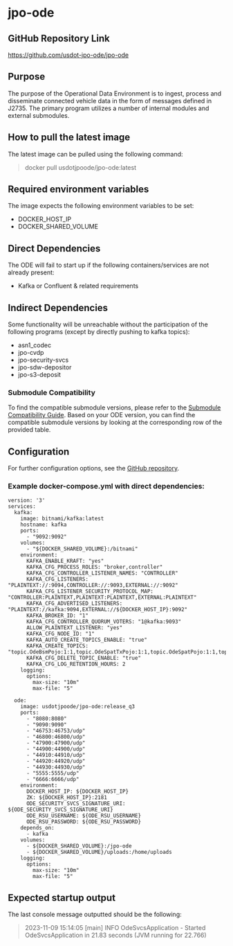 # jpo-ode

## GitHub Repository Link
https://github.com/usdot-jpo-ode/jpo-ode

## Purpose
The purpose of the Operational Data Environment is to ingest, process and disseminate connected vehicle data in the form of messages defined in J2735. The primary program utilizes a number of internal modules and external submodules.

## How to pull the latest image
The latest image can be pulled using the following command:
> docker pull usdotjpoode/jpo-ode:latest

## Required environment variables
The image expects the following environment variables to be set:
- DOCKER_HOST_IP
- DOCKER_SHARED_VOLUME

## Direct Dependencies
The ODE will fail to start up if the following containers/services are not already present:
- Kafka or Confluent & related requirements

## Indirect Dependencies
Some functionality will be unreachable without the participation of the following programs (except by directly pushing to kafka topics):
- asn1_codec
- jpo-cvdp
- jpo-security-svcs
- jpo-sdw-depositor
- jpo-s3-deposit

### Submodule Compatibility
To find the compatible submodule versions, please refer to the [Submodule Compatibility Guide](https://github.com/CDOT-CV/jpo-ode/blob/dev/docs/compatibility.md). Based on your ODE version, you can find the compatible submodule versions by looking at the corresponding row of the provided table.

## Configuration
For further configuration options, see the [GitHub repository](https://github.com/usdot-jpo-ode/jpo-ode).

### Example docker-compose.yml with direct dependencies:
```
version: '3'
services:
  kafka:
    image: bitnami/kafka:latest
    hostname: kafka
    ports:
      - "9092:9092"
    volumes:
      - "${DOCKER_SHARED_VOLUME}:/bitnami"
    environment:
      KAFKA_ENABLE_KRAFT: "yes"
      KAFKA_CFG_PROCESS_ROLES: "broker,controller"
      KAFKA_CFG_CONTROLLER_LISTENER_NAMES: "CONTROLLER"
      KAFKA_CFG_LISTENERS: "PLAINTEXT://:9094,CONTROLLER://:9093,EXTERNAL://:9092"
      KAFKA_CFG_LISTENER_SECURITY_PROTOCOL_MAP: "CONTROLLER:PLAINTEXT,PLAINTEXT:PLAINTEXT,EXTERNAL:PLAINTEXT"
      KAFKA_CFG_ADVERTISED_LISTENERS: "PLAINTEXT://kafka:9094,EXTERNAL://${DOCKER_HOST_IP}:9092"
      KAFKA_BROKER_ID: "1"
      KAFKA_CFG_CONTROLLER_QUORUM_VOTERS: "1@kafka:9093"
      ALLOW_PLAINTEXT_LISTENER: "yes"
      KAFKA_CFG_NODE_ID: "1"
      KAFKA_AUTO_CREATE_TOPICS_ENABLE: "true"
      KAFKA_CREATE_TOPICS: "topic.OdeBsmPojo:1:1,topic.OdeSpatTxPojo:1:1,topic.OdeSpatPojo:1:1,topic.OdeSpatJson:1:1,topic.FilteredOdeSpatJson:1:1,topic.OdeSpatRxJson:1:1,topic.OdeSpatRxPojo:1:1,topic.OdeBsmJson:1:1,topic.FilteredOdeBsmJson:1:1,topic.OdeTimJson:1:1,topic.OdeTimBroadcastJson:1:1,topic.J2735TimBroadcastJson:1:1,topic.OdeDriverAlertJson:1:1,topic.Asn1DecoderInput:1:1,topic.Asn1DecoderOutput:1:1,topic.Asn1EncoderInput:1:1,topic.Asn1EncoderOutput:1:1,topic.SDWDepositorInput:1:1,topic.OdeTIMCertExpirationTimeJson:1:1,topic.OdeRawEncodedBSMJson:1:1,topic.OdeRawEncodedSPATJson:1:1,topic.OdeRawEncodedTIMJson:1:1,topic.OdeRawEncodedMAPJson:1:1,topic.OdeMapTxPojo:1:1,topic.OdeMapJson:1:1,topic.OdeRawEncodedSSMJson:1:1,topic.OdeSsmPojo:1:1,topic.OdeSsmJson:1:1,topic.OdeRawEncodedSRMJson:1:1,topic.OdeSrmTxPojo:1:1,topic.OdeSrmJson:1:1,topic.OdeRawEncodedPSMJson:1:1,topic.OdePsmTxPojo:1:1,topic.OdePsmJson:1:1"
      KAFKA_CFG_DELETE_TOPIC_ENABLE: "true"
      KAFKA_CFG_LOG_RETENTION_HOURS: 2
    logging:
      options:
        max-size: "10m"  
        max-file: "5"

  ode:
    image: usdotjpoode/jpo-ode:release_q3
    ports:
      - "8080:8080"
      - "9090:9090"
      - "46753:46753/udp"
      - "46800:46800/udp"
      - "47900:47900/udp"
      - "44900:44900/udp"
      - "44910:44910/udp"
      - "44920:44920/udp"
      - "44930:44930/udp"
      - "5555:5555/udp"
      - "6666:6666/udp"
    environment:
      DOCKER_HOST_IP: ${DOCKER_HOST_IP}
      ZK: ${DOCKER_HOST_IP}:2181
      ODE_SECURITY_SVCS_SIGNATURE_URI: ${ODE_SECURITY_SVCS_SIGNATURE_URI}
      ODE_RSU_USERNAME: ${ODE_RSU_USERNAME}
      ODE_RSU_PASSWORD: ${ODE_RSU_PASSWORD}
    depends_on:
      - kafka
    volumes:
      - ${DOCKER_SHARED_VOLUME}:/jpo-ode
      - ${DOCKER_SHARED_VOLUME}/uploads:/home/uploads
    logging:
      options:
        max-size: "10m"
        max-file: "5"
```

## Expected startup output
The last console message outputted should be the following:
> 2023-11-09 15:14:05 [main] INFO  OdeSvcsApplication - Started OdeSvcsApplication in 21.83 seconds (JVM running for 22.766)